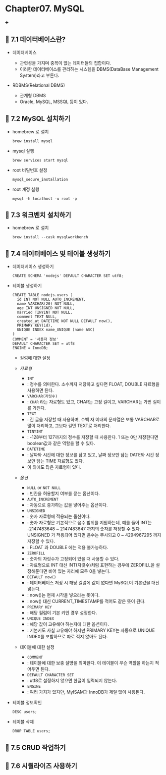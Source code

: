 # Chapter07. MySQL

➕

## 📌 7.1 데이터베이스란?

- 데이터베이스

  - 관련성을 가지며 중복이 없는 데이터들의 집합이다.
  - 이러한 데이터베이스를 관리하는 시스템을 DBMS(DataBase Management System)라고 부른다.

- RDBMS(Relational DBMS)
  - 관계형 DBMS
  - Oracle, MySQL, MSSQL 등이 있다.

## 📌 7.2 MySQL 설치하기

- homebrew 로 설치

  ```
  brew install mysql
  ```

- mysql 실행

  ```
  brew services start mysql
  ```

- root 비밀번호 설정
  ```
  mysql_secure_installation
  ```
- root 계정 실행
  ```
  mysql -h localhost -u root -p
  ```

## 📌 7.3 워크벤치 설치하기

- homebrew 로 설치

  ```
  brew install --cask mysqlworkbench
  ```

## 📌 7.4 데이터베이스 및 테이블 생성하기

- 데이터베이스 생성하기

  ```
  CREATE SCHEMA 'nodejs' DEFAULT CHARACTER SET utf8;
  ```

- 테이블 생성하기

  ```
  CREATE TABLE nodejs.users (
    id INT NOT NULL AUTO_INCREMENT,
    name VARCHAR(20) NOT NULL,
    age INT UNSIGNED NOT NULL,
    married TINYINT NOT NULL,
    comment TEXT NULL,
    created_at DATETIME NOT NULL DEFAULT now(),
    PRIMARY KEY(id),
    UNIQUE INDEX name_UNIQUE (name ASC)
  )
  COMMENT = '사용자 정보'
  DEFAULT CHARACTER SET = utf8
  ENGINE = InnoDB;
  ```

  - 컬럼에 대한 설정
  - _자료형_

    - `INT`
    - : 정수를 의미한다. 소수까지 저장하고 싶다면 FLOAT, DOUBLE 자료형을 사용하면 된다.
    - `VARCHAR(자릿수)`
    - : `CHAR` 라는 자료형도 있고, CHAR는 고정 길이고, VARCHAR는 가변 길이를 가진다.
    - `TEXT`
    - : 긴 글을 저장할 때 사용하며, 수백 자 이내의 문자열은 보통 VARCHAR로 많이 처리하고, 그보다 길면 TEXT로 처리한다.
    - `TINYINT`
    - : -128부터 127까지의 정수를 저장할 때 사용한다. 1 또는 0만 저장한다면 boolean값과 같은 역할을 할 수 있다.
    - `DATETIME`
    - : 날짜와 시간에 대한 정보를 담고 있고, 날짜 정보만 담는 DATE와 시간 정보만 담는 TIME 자료형도 있다.
    - 이 외에도 많은 자료형이 있다.

  - _옵션_

    - `NULL` or `NOT NULL`
    - : 빈칸을 허용할지 여부를 묻는 옵션이다.
    - `AUTO_INCREMENT`
    - : 자동으로 증가하는 값을 넣어주는 옵션이다.
    - `UNSIGNED`
    - : 숫자 자료형에 적용되는 옵션이다.
    - : 숫자 자료형은 기본적으로 음수 범위를 지원하는데, 예를 들어 INT는 -2147483648 ~ 2147483647 까지의 숫자를 저장할 수 있다. UNSIGNED 가 적용되어 있다면 음수는 무시되고 0 ~ 4294967295 까지 저장할 수 있다.
    - : FLOAT 과 DOUBLE 에는 적용 불가능하다.
    - `ZEROFILL`
    - : 숫자의 자릿수가 고정되어 있을 때 사용할 수 있다.
    - : 자료형으로 INT 대신 INT(자릿수)처럼 표현하는 경우에 ZEROFILL을 설정해둔다면 비어 있는 자리에 모두 0을 넣는다.
    - `DEFAULT now()`
    - : 데이터베이스 저장 시 해당 컬럼에 값이 없다면 MySQL이 기본값을 대신 넣는다.
    - : now()는 현재 시각을 넣으라는 뜻이다.
    - : now() 대신 CURRENT_TIMESTAMP를 적어도 같은 뜻이 된다.
    - `PRIMARY KEY`
    - : 해당 컬럼이 기본 키인 경우 설정한다.
    - `UNIQUE INDEX`
    - : 해당 값이 고유해야 하는지에 대한 옵션이다.
    - : 기본키도 사실 고유해야 하지만 PRIMARY KEY는 자동으로 UNIQUE INDEX를 포함하므로 따로 적지 않아도 된다.

  - 테이블에 대한 설정
    - `COMMENT`
    - : 테이블에 대한 보충 설명을 의마한다. 이 테이블이 무슨 역할을 하는지 적어두면 된다.
    - `DEFAULT CHARACTER SET`
    - : utf8로 설정하지 않으면 한글이 입력되지 않는다.
    - `ENGINE`
    - : 여러 가지가 있지만, MyISAM과 InnoDB가 제일 많이 사용된다.

- 테이블 정보확인

  ```
  DESC users;
  ```

- 테이블 삭제

  ```
  DROP TABLE users;
  ```

## 📌 7.5 CRUD 작업하기

## 📌 7.6 시퀄라이즈 사용하기
